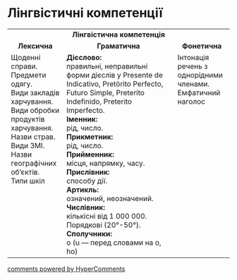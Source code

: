<div id="hypercomments_widget" class="js-hypercomments-widget invisible"></div>

# Лінгвістичні компетенції


<table>
  <tr>
    <td align="center" colspan="3"><b>Лінгвістична компетенція</b></td>
  </tr>
            <tr>
                <td align="center"><b>Лексична</b></td>
                <td align="center"><b>Граматична</b></td>
                <td align="center"><b>Фонетична</b></td>
            </tr>
            <tr>
                <td width="25%" style="vertical-align:top !important;">
Щоденні справи.<br>
Предмети одягу.<br>
Види закладів харчування.<br>
Види обробки продуктів харчування.<br>
Назви страв.<br>
Види ЗМІ.<br>
Назви географічних об’єктів.<br>
Типи шкіл</td>
<td width="50%" style="vertical-align:top !important;">
<b>Дієслово:</b><br>
правильні, неправильні форми дієслів у Presente de Indicativo, Pretörito Perfecto, Futuro Simple, Preterito Indefinido, Preterito Imperfecto.<br>
<b>Іменник:</b> <br>
рід, число.<br>
<b>Прикметник:</b><br>
рід, число.<br>
<b>Прийменник:</b><br>
місця, напрямку, часу.<br>
<b>Прислівник:</b><br>
способу дії.<br>
<b>Артикль:</b> <br>
означений, неозначений.<br>
<b>Числівник:</b><br>
кількісні від 1 000 000. Порядкові (20°-50°).<br>
<b>Сполучники:</b> <br>
о (u — перед словами на о, ho)
</td>
<td width="25%" style="vertical-align:top !important;">Інтонація речень з однорідними членами. Емфатичний наголос
</td>
            </tr>
</table>

<div class="js-hypercomments-container">
    <a href="http://hypercomments.com" class="hc-link" title="comments widget">comments powered by HyperComments</a>
</div>